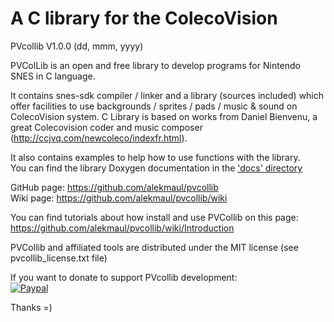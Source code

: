 # A C library for the ColecoVision #
PVcollib V1.0.0 (dd, mmm, yyyy)  

PVColLib is an open and free library to develop programs for Nintendo SNES in C language.

It contains snes-sdk compiler / linker and a library (sources included) which offer facilities to use backgrounds / sprites / pads / music & sound on ColecoVision system. 
C Library is based on works from Daniel Bienvenu, a great Colecovision coder and music composer (http://ccjvq.com/newcoleco/indexfr.html).

It also contains examples to help how to use functions with the library.  
You can find the library Doxygen documentation in the ['docs' directory](pvcollib/docs/html/files.html)

GitHub page: https://github.com/alekmaul/pvcollib  
Wiki page: https://github.com/alekmaul/pvcollib/wiki

You can find tutorials about how install and use PVCollib on this page:  
https://github.com/alekmaul/pvcollib/wiki/Introduction

PVCollib and affiliated tools are distributed under the MIT license (see pvcollib_license.txt file)

If you want to donate to support PVcollib development:  
[![Paypal](https://www.paypalobjects.com/fr_FR/FR/i/btn/x-click-but04.gif)](https://www.paypal.com/cgi-bin/webscr?cmd=_s-xclick&hosted_button_id=Y5USKF23DQVLC)

Thanks =)

